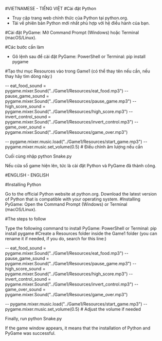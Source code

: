 #VIETNAMESE - TIẾNG VIỆT
#Cài đặt Python
- Truy cập trang web chính thức của Python tại python.org.
- Tải về phiên bản Python mới nhất phù hợp với hệ điều hành của bạn.

#Cài đặt PyGame:
Mở Command Prompt (Windows) hoặc Terminal (macOS/Linux).

#Các bước cần làm
- Gõ lệnh sau để cài đặt PyGame:
PowerShell or Terminal: pip install pygame

#Tạo thư mục Resources vào trong Game1 (có thể thay tên nếu cần, nếu thay hãy tìm dòng này:)

-- eat_food_sound = pygame.mixer.Sound("../Game1/Resources/eat_food.mp3")
-- pause_game_sound = pygame.mixer.Sound("../Game1/Resources/pause_game.mp3")
-- high_score_sound = pygame.mixer.Sound("../Game1/Resources/high_score.mp3")
-- invert_control_sound = pygame.mixer.Sound("../Game1/Resources/invert_control.mp3")
-- game_over_sound = pygame.mixer.Sound("../Game1/Resources/game_over.mp3")

-- pygame.mixer.music.load("../Game1/Resources/start_game.mp3")
-- pygame.mixer.music.set_volume(0.5)  # Điều chỉnh âm lượng nếu cần

Cuối cùng nhập 
python Snake.py

Nếu cửa sổ game hiện lên, tức là cài đặt Python và PyGame đã thành công.


#ENGLISH - ENGLISH

#Installing Python

Go to the official Python website at python.org.
Download the latest version of Python that is compatible with your operating system.
#Installing PyGame:
Open the Command Prompt (Windows) or Terminal (macOS/Linux).

#The steps to follow

Type the following command to install PyGame:
PowerShell or Terminal: pip install pygame
#Create a Resources folder inside the Game1 folder (you can rename it if needed, if you do, search for this line:)

-- eat_food_sound = pygame.mixer.Sound("../Game1/Resources/eat_food.mp3")
-- pause_game_sound = pygame.mixer.Sound("../Game1/Resources/pause_game.mp3")
-- high_score_sound = pygame.mixer.Sound("../Game1/Resources/high_score.mp3")
-- invert_control_sound = pygame.mixer.Sound("../Game1/Resources/invert_control.mp3")
-- game_over_sound = pygame.mixer.Sound("../Game1/Resources/game_over.mp3")

-- pygame.mixer.music.load("../Game1/Resources/start_game.mp3")
-- pygame.mixer.music.set_volume(0.5) # Adjust the volume if needed

Finally, run
python Snake.py

If the game window appears, it means that the installation of Python and PyGame was successful.

